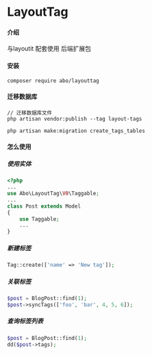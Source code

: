 # LayoutTag

#### 介绍
与layoutit 配套使用 后端扩展包

#### 安装
```shell
composer require abo/layouttag
```

#### 迁移数据库
```shell
// 迁移数据库文件
php artisan vendor:publish --tag layout-tags

php artisan make:migration create_tags_tables
```

#### 怎么使用
##### 使用实体
````php
<?php
...
use Abo\LayoutTag\V0\Taggable;
...
class Post extends Model
{
    use Taggable;
    ...
}
````

##### 新建标签
```php
Tag::create(['name' => 'New tag']);
```

##### 关联标签
```php
$post = BlogPost::find(1);
$post->syncTags(['foo', 'bar', 4, 5, 6]);
```

##### 查询标签列表
```php
$post = BlogPost::find(1);
dd($post->tags);
```
